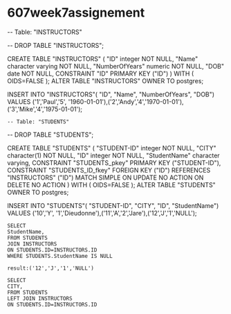 607week7assignement
===================
-- Table: "INSTRUCTORS"

-- DROP TABLE "INSTRUCTORS";

CREATE TABLE "INSTRUCTORS"
(
  "ID" integer NOT NULL,
  "Name" character varying NOT NULL,
  "NumberOfYears" numeric NOT NULL,
  "DOB" date NOT NULL,
  CONSTRAINT "ID" PRIMARY KEY ("ID")
)
WITH (
  OIDS=FALSE
);
ALTER TABLE "INSTRUCTORS"
  OWNER TO postgres;
  
  INSERT INTO "INSTRUCTORS"(
            "ID", "Name", "NumberOfYears", "DOB")
    VALUES ('1','Paul','5', '1960-01-01'),('2','Andy','4','1970-01-01'),('3','Mike','4','1975-01-01');
    
    
    -- Table: "STUDENTS"

-- DROP TABLE "STUDENTS";

CREATE TABLE "STUDENTS"
(
  "STUDENT-ID" integer NOT NULL,
  "CITY" character(1) NOT NULL,
  "ID" integer NOT NULL,
  "StudentName" character varying,
  CONSTRAINT "STUDENTS_pkey" PRIMARY KEY ("STUDENT-ID"),
  CONSTRAINT "STUDENTS_ID_fkey" FOREIGN KEY ("ID")
      REFERENCES "INSTRUCTORS" ("ID") MATCH SIMPLE
      ON UPDATE NO ACTION ON DELETE NO ACTION
)
WITH (
  OIDS=FALSE
);
ALTER TABLE "STUDENTS"
  OWNER TO postgres;
  
INSERT INTO "STUDENTS"(
            "STUDENT-ID", "CITY", "ID", "StudentName")
    VALUES ('10','Y', '1','Dieudonne'),('11','A','2','Jare'),('12','J','1','NULL');
    
    
    
    SELECT
    StudentName,
    FROM STUDENTS
    JOIN INSTRUCTORS 
    ON STUDENTS.ID=INSTRUCTORS.ID
    WHERE STUDENTS.StudentName IS NULL
    
    result:('12','J','1','NULL')
    
    SELECT 
    CITY,
    FROM STUDENTS
    LEFT JOIN INSTRUCTORS
    ON STUDENTS.ID=INSTRUCTORS.ID

    
    

  
  

